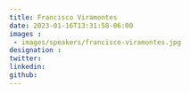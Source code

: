 ```yaml
---
title: Francisco Viramontes
date: 2023-01-16T13:31:58-06:00
images : 
 - images/speakers/francisco-viramontes.jpg
designation : 
twitter: 
linkedin: 
github: 
---
```



